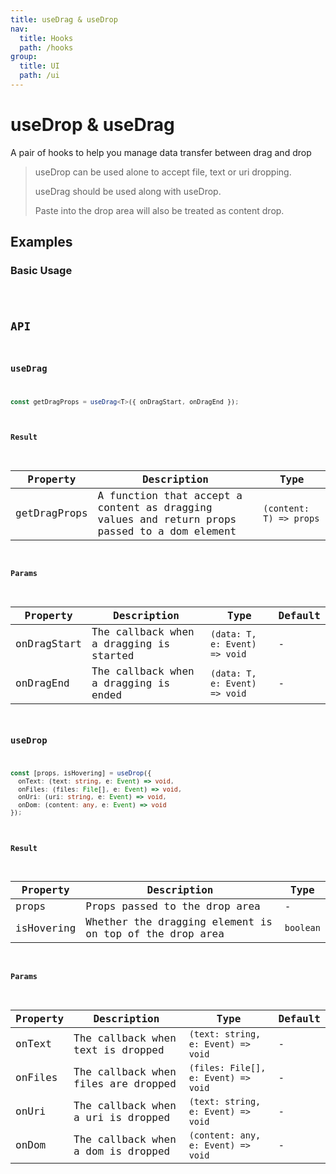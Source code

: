 ```yaml
---
title: useDrag & useDrop
nav:
  title: Hooks
  path: /hooks
group:
  title: UI
  path: /ui
---
```


# useDrop & useDrag

A pair of hooks to help you manage data transfer between drag and drop

> useDrop can be used alone to accept file, text or uri dropping.
>
> useDrag should be used along with useDrop.
>
> Paste into the drop area will also be treated as content drop.

## Examples

### Basic Usage

<code src="./demo/demo1.tsx" />

## API

### useDrag

```typescript
const getDragProps = useDrag<T>({ onDragStart, onDragEnd });
```

#### Result

| Property     | Description                                                                                  | Type                    |
|--------------|----------------------------------------------------------------------------------------------|-------------------------|
| getDragProps | A function that accept a content as dragging values and return props passed to a dom element | `(content: T) => props` |


#### Params

| Property    | Description                             | Type                          | Default |
|-------------|-----------------------------------------|-------------------------------|---------|
| onDragStart | The callback when a dragging is started | `(data: T, e: Event) => void` | -       |
| onDragEnd   | The callback when a dragging is ended   | `(data: T, e: Event) => void` | -       |

### useDrop

```typescript
const [props, isHovering] = useDrop({
  onText: (text: string, e: Event) => void,
  onFiles: (files: File[], e: Event) => void,
  onUri: (uri: string, e: Event) => void,
  onDom: (content: any, e: Event) => void
});
```
#### Result

| Property   | Description                                             | Type      |
|------------|---------------------------------------------------------|-----------|
| props      | Props passed to the drop area                           | -         |
| isHovering | Whether the dragging element is on top of the drop area | `boolean` |

#### Params

| Property | Description                         | Type                                | Default |
|----------|-------------------------------------|-------------------------------------|---------|
| onText   | The callback when text is dropped   | `(text: string, e: Event) => void`  | -       |
| onFiles  | The callback when files are dropped | `(files: File[], e: Event) => void` | -       |
| onUri    | The callback when a uri is dropped  | `(text: string, e: Event) => void`  | -       |
| onDom    | The callback when a dom is dropped  | `(content: any, e: Event) => void`  | -       |
